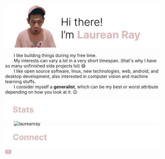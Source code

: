 ![banner](https://raw.githubusercontent.com/laureanray/laureanray/master/hero.png) 

  I like building things during my free time.  
  My interests can vary a lot in a very short timespan. (that's why I have so many unfinished side projects lol) :sweat_smile:  
  I like open source software, linux, new technologies, web, android, and desktop development, also interested in computer vision and machine learning stuffs.  
  I consider myself a **generalist**, which can be my best or worst attribute depending on how you look at it. :wink:

![status](https://raw.githubusercontent.com/laureanray/laureanray/master/status.png) 
  ![laureanray](https://github-readme-stats.vercel.app/api?username=laureanray&hide=stars&hide_border=true&title_color=DCB9B7&bg_color=ffffff)      
![connect](https://raw.githubusercontent.com/laureanray/laureanray/master/connect.png)  
  <img src="https://raw.githubusercontent.com/laureanray/laureanray/master/yt.png" height="20" width="20">
